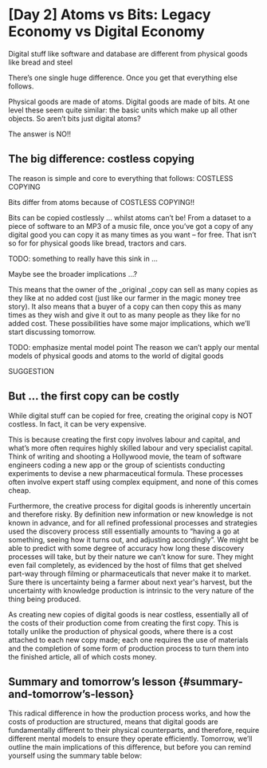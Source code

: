 # [Day 2] Atoms vs Bits: Legacy Economy vs Digital Economy

Digital stuff like software and database are different from physical goods like bread and steel

There’s one single huge difference. Once you get that everything else follows.

Physical goods are made of atoms. Digital goods are made of bits. At one level these seem quite similar: the basic units which make up all other objects. So aren’t bits just digital atoms?

The answer is NO!!

## The big difference: costless copying

The reason is simple and core to everything that follows: COSTLESS COPYING

Bits differ from atoms because of COSTLESS COPYING!!

Bits can be copied costlessly … whilst atoms can’t be! From a dataset to a piece of software to an MP3 of a music file, once you’ve got a copy of any digital good you can copy it as many times as you want – for free. That isn’t so for for physical goods like bread, tractors and cars.

TODO: something to really have this sink in …

Maybe see the broader implications …?

This means that the owner of the _original _copy can sell as many copies as they like at no added cost (just like our farmer in the magic money tree story). It also means that a buyer of a copy can then copy this as many times as they wish and give it out to as many people as they like for no added cost. These possibilities have some major implications, which we’ll start discussing tomorrow. 

TODO: emphasize mental model point The reason we can’t apply our mental models of physical goods and atoms to the world of digital goods

SUGGESTION

## But … the first copy can be costly

While digital stuff can be copied for free, creating the original copy is NOT costless. In fact, it can be very expensive.

This is because creating the first copy involves labour and capital, and what’s more often requires highly skilled labour and very specialist capital. Think of writing and shooting a Hollywood movie, the team of software engineers coding a new app or the group of scientists conducting experiments to devise a new pharmaceutical formula. These processes often involve expert staff using complex equipment, and none of this comes cheap.

Furthermore, the creative process for digital goods is inherently uncertain and therefore risky. By definition new information or new knowledge is not known in advance, and for all refined professional processes and strategies used the discovery process still essentially amounts to “having a go at something, seeing how it turns out, and adjusting accordingly”. We might be able to predict with some degree of accuracy how long these discovery processes will take, but by their nature we can’t know for sure. They might even fail completely, as evidenced by the host of films that get shelved part-way through filming or pharmaceuticals that never make it to market. Sure there is uncertainty being a farmer about next year's harvest, but the uncertainty with knowledge production is intrinsic to the very nature of the thing being produced. 

As creating new copies of digital goods is near costless, essentially all of the costs of their production come from creating the first copy. This is totally unlike the production of physical goods, where there is a cost attached to each new copy made; each one requires the use of materials and the completion of some form of production process to turn them into the finished article, all of which costs money. 

## Summary and tomorrow’s lesson {#summary-and-tomorrow’s-lesson}

This radical difference in how the production process works, and how the costs of production are structured, means that digital goods are fundamentally different to their physical counterparts, and therefore, require different mental models to ensure they operate efficiently. Tomorrow, we’ll outline the main implications of this difference, but before you can remind yourself using the summary table below:

